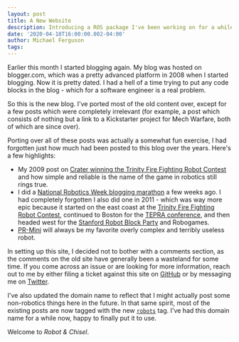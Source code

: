 ```yaml
---
layout: post
title: A New Website
description: Introducing a ROS package I've been working on for a while.
date: '2020-04-18T16:00:00.002-04:00'
author: Michael Ferguson
tags:
---
```


Earlier this month I started blogging again. My blog was hosted on blogger.com,
which was a pretty advanced platform in 2008 when I started blogging.
Now it is pretty dated.
I had a hell of a time trying to put any code blocks in the blog - which for a
software engineer is a real problem.

So this is the new blog. I've ported most of the old content over, except for a few
posts which were completely irrelevant (for example, a post which consists of nothing
but a link to a Kickstarter project for Mech Warfare, both of which are since over).

Porting over all of these posts was actually a somewhat fun exercise, I had forgotten
just how much had been posted to this blog over the years. Here's a few highlights:

 * My 2009 post on [Crater winning the Trinity Fire Fighting Robot Contest](/{{site.baseurl}}2009/04/12/viva-la-crate/)
   and how simple and reliable is the name of the game in robotics still rings true.
 * I did a [National Robotics Week blogging marathon](/{{site.baseurl}}tag/national-robotics-week)
   a few weeks ago. I had completely forgotten I also did one in 2011 -
   which was way more epic because it started on the east coast at the
   [Trinity Fire Fighting Robot Contest](/{{site.base_url}}2011/04/09/national-robotics-week-day-1/),
   continued to Boston for the [TEPRA conference](/{{site.base_url}}2011/04/14/national-robotics-week-days-3-4/),
   and then headed west for the [Stanford Robot Block Party](/{{site.base_url}}2011/04/20/national-robotics-week-day-6-stanford/) and
   Robogames.
 * [PR-Mini](/{{site.base_url}}2013/04/30/blast-from-past-pr-mini/) will always be
   my favorite overly complex and terribly useless robot.

In setting up this site, I decided not to bother with a comments section, as the comments
on the old site have generally been a wasteland for some time. If you come across an issue
or are looking for more information, reach out to me by either filing a ticket against
this site on [GitHub](https://github.com/robotandchisel/robotandchisel.github.io) or
by messaging me on [Twitter](https://twitter.com/TheRealFergs).

I've also updated the domain name to reflect that I might actually post some non-robotics
things here in the future. In that same spirit, most of the existing posts are now
tagged with the new
<a href="/{{ site.baseurl }}tag/robots"><code class="highligher-rouge"><nobr>robots</nobr></code></a>
tag. I've had this domain name for a while now, happy to finally put it to use.

Welcome to <i>Robot & Chisel</i>.
